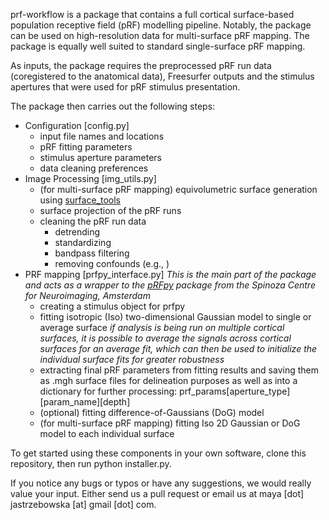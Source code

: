prf-workflow is a package that contains a full cortical surface-based population receptive field (pRF) modelling pipeline. Notably, the package can be used on high-resolution data for multi-surface pRF mapping. The package is equally well suited to standard single-surface pRF mapping.

As inputs, the package requires the preprocessed pRF run data (coregistered to the anatomical data), Freesurfer outputs and the stimulus apertures that were used for pRF stimulus presentation.

The package then carries out the following steps:
- Configuration [config.py]
    - input file names and locations
    - pRF fitting parameters
    - stimulus aperture parameters 
    - data cleaning preferences
- Image Processing [img_utils.py]
    - (for multi-surface pRF mapping) equivolumetric surface generation using [surface_tools](https://github.com/kwagstyl/surface_tools)
    - surface projection of the pRF runs
    - cleaning the pRF run data
        - detrending
        - standardizing
        - bandpass filtering  
        - removing confounds (e.g., )
- PRF mapping [prfpy_interface.py]
    *This is the main part of the package and acts as a wrapper to the [pRFpy](https://github.com/VU-Cog-Sci/prfpy/tree/main) package from the Spinoza Centre for Neuroimaging, Amsterdam*
    - creating a stimulus object for prfpy
    - fitting isotropic (Iso) two-dimensional Gaussian model to single or average surface
        *if analysis is being run on multiple cortical surfaces, it is possible to average the signals across cortical surfaces for an average fit, which can then be used to initialize the individual surface fits for greater robustness*
    - extracting final pRF parameters from fitting results and saving them as .mgh surface files for delineation purposes as well as into a dictionary for further processing:
        prf_params[aperture_type][param_name][depth]
    - (optional) fitting difference-of-Gaussians (DoG) model
    - (for multi-surface pRF mapping) fitting Iso 2D Gaussian or DoG model to each individual surface
    
To get started using these components in your own software, clone this repository, then run python installer.py.


If you notice any bugs or typos or have any suggestions, we would really value your input. Either send us a pull request or email us at maya [dot] jastrzebowska [at] gmail [dot] com.